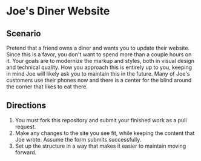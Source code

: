 # Joe's Diner Website

## Scenario
Pretend that a friend owns a diner and wants you to update their website. Since this is a favor, you don't want to spend more than a couple hours on it. Your goals are to modernize the markup and styles, both in visual design and technical quality. How you approach this is entirely up to you, keeping in mind Joe will likely ask you to maintain this in the future. Many of Joe's customers use their phones now and there is a center for the blind around the corner that likes to eat there.

## Directions
1. You must fork this repository and submit your finished work as a pull request.
2. Make any changes to the site you see fit, while keeping the content that Joe wrote. Assume the form submits successfully.
3. Set up the structure in a way that makes it easier to maintain moving forward.
